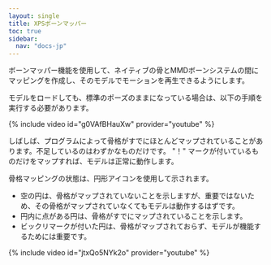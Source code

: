 ```yaml
---
layout: single
title: XPSボーンマッパー
toc: true
sidebar:
  nav: "docs-jp"
---
```


ボーンマッパー機能を使用して、ネイティブの骨とMMDボーンシステムの間にマッピングを作成し、そのモデルでモーションを再生できるようにします。

モデルをロードしても、標準のポーズのままになっている場合は、以下の手順を実行する必要があります。

{% include video id="g0VAfBHauXw" provider="youtube" %}

しばしば、プログラムによって骨格がすでにほとんどマップされていることがあります。不足しているのはわずかなものだけです。 "！" マークが付いているものだけをマップすれば、モデルは正常に動作します。

骨格マッピングの状態は、円形アイコンを使用して示されます。
* 空の円は、骨格がマップされていないことを示しますが、重要ではないため、その骨格がマップされていなくてもモデルは動作するはずです。
* 円内に点がある円は、骨格がすでにマップされていることを示します。
* ビックリマークが付いた円は、骨格がマップされておらず、モデルが機能するためには重要です。

{% include video id="jtxQo5NYk2o" provider="youtube" %}

